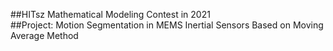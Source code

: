 ##HITsz Mathematical Modeling Contest in 2021	
##Project: Motion Segmentation in MEMS Inertial Sensors Based on Moving Average Method
